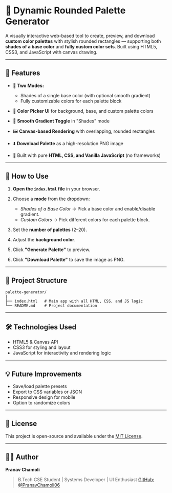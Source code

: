 # 🎨 Dynamic Rounded Palette Generator

A visually interactive web-based tool to create, preview, and download **custom color palettes** with stylish rounded rectangles — supporting both **shades of a base color** and **fully custom color sets**. Built using HTML5, CSS3, and JavaScript with canvas drawing.

---

## 🔧 Features

* 🎨 **Two Modes:**

  * Shades of a single base color (with optional smooth gradient)
  * Fully customizable colors for each palette block
* 🌈 **Color Picker UI** for background, base, and custom palette colors
* 🧠 **Smooth Gradient Toggle** in "Shades" mode
* 🖼️ **Canvas-based Rendering** with overlapping, rounded rectangles
* ⬇️ **Download Palette** as a high-resolution PNG image
* 🧪 Built with pure **HTML, CSS, and Vanilla JavaScript** (no frameworks)

---

## 🚀 How to Use

1. **Open the `index.html` file** in your browser.
2. Choose a **mode** from the dropdown:

   * *Shades of a Base Color* → Pick a base color and enable/disable gradient.
   * *Custom Colors* → Pick different colors for each palette block.
3. Set the **number of palettes** (2–20).
4. Adjust the **background color**.
5. Click **"Generate Palette"** to preview.
6. Click **"Download Palette"** to save the image as PNG.

---

## 📁 Project Structure

```
palette-generator/
|
├── index.html   # Main app with all HTML, CSS, and JS logic
└── README.md    # Project documentation
```

---

## 🛠 Technologies Used

* HTML5 & Canvas API
* CSS3 for styling and layout
* JavaScript for interactivity and rendering logic

---

## 💡 Future Improvements

* Save/load palette presets
* Export to CSS variables or JSON
* Responsive design for mobile
* Option to randomize colors

---

## 📜 License

This project is open-source and available under the [MIT License](LICENSE).

---

## 🧕‍♂️ Author

**Pranav Chamoli**

> B.Tech CSE Student | Systems Developer | UI Enthusiast
> [GitHub: @PranavChamoli06](https://github.com/PranavChamoli06)
